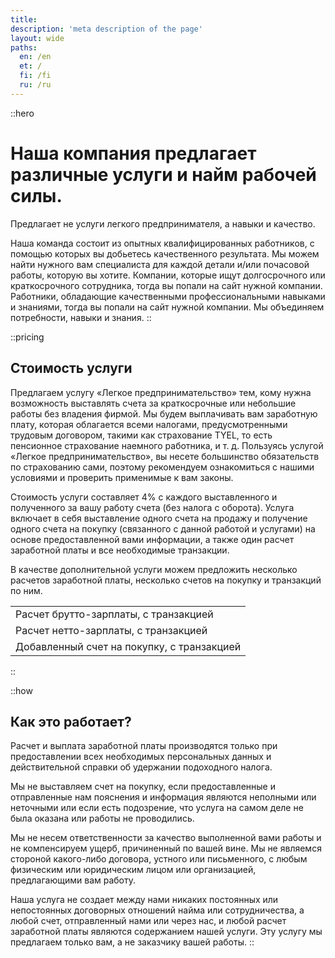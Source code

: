 ```yaml
---
title:
description: 'meta description of the page'
layout: wide
paths:
  en: /en
  et: /
  fi: /fi
  ru: /ru
---
```


::hero
# Наша компания предлагает различные услуги и найм рабочей силы.

Предлагает не услуги легкого предпринимателя, а навыки и качество.

Наша команда состоит из опытных квалифицированных работников, с помощью которых вы добьетесь качественного результата. Мы можем найти нужного вам специалиста для каждой детали и/или почасовой работы, которую вы хотите.
Компании, которые ищут долгосрочного или краткосрочного сотрудника, тогда вы попали на сайт нужной компании.
Работники, обладающие качественными профессиональными навыками и знаниями, тогда вы попали на сайт нужной компании.
Мы объединяем потребности, навыки и знания.
::

::pricing
## Стоимость услуги

Предлагаем услугу «Легкое предпринимательство» тем, кому нужна возможность выставлять счета за краткосрочные или небольшие работы без владения фирмой. Мы будем выплачивать вам заработную плату, которая облагается всеми налогами, предусмотренными трудовым договором, такими как страхование TYEL, то есть пенсионное страхование наемного работника, и т. д. Пользуясь услугой «Легкое предпринимательство», вы несете большинство обязательств по страхованию сами, поэтому рекомендуем ознакомиться с нашими условиями и проверить применимые к вам законы.

Стоимость услуги составляет 4% с каждого выставленного и полученного за вашу работу счета (без налога с оборота). Услуга включает в себя выставление одного счета на продажу и получение одного счета на покупку (связанного с данной работой и услугами) на основе предоставленной вами информации, а также один расчет заработной платы и все необходимые транзакции.

В качестве дополнительной услуги можем предложить несколько расчетов заработной платы, несколько счетов на покупку и транзакций по ним.

| |
| --- |
| Расчет брутто-зарплаты, с транзакцией |
| Расчет нетто-зарплаты, с транзакцией |
| Добавленный счет на покупку, с транзакцией |
::

::how
## Как это работает?

Расчет и выплата заработной платы производятся только при предоставлении всех необходимых персональных данных и действительной справки об удержании подоходного налога.

Мы не выставляем счет на покупку, если предоставленные и отправленные нам пояснения и информация являются неполными или неточными или если есть подозрение, что услуга на самом деле не была оказана или работы не проводились.

Мы не несем ответственности за качество выполненной вами работы и не компенсируем ущерб, причиненный по вашей вине.
Мы не являемся стороной какого-либо договора, устного или письменного, с любым физическим или юридическим лицом или организацией, предлагающими вам работу.

Наша услуга не создает между нами никаких постоянных или непостоянных договорных отношений найма или сотрудничества, а любой счет, отправленный нами или через нас, и любой расчет заработной платы являются содержанием нашей услуги. Эту услугу мы предлагаем только вам, а не заказчику вашей работы.
::
